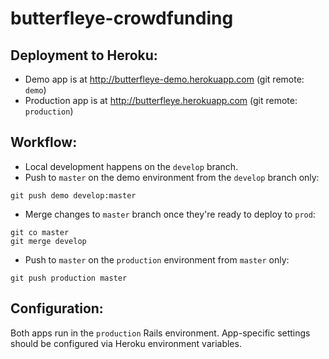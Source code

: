 butterfleye-crowdfunding
========================

## Deployment to Heroku:

- Demo app is at http://butterfleye-demo.herokuapp.com (git remote: `demo`)
- Production app is at http://butterfleye.herokuapp.com (git remote: `production`)

## Workflow:

- Local development happens on the `develop` branch.
- Push to `master` on the demo environment from the `develop` branch only: 
```
git push demo develop:master
```
- Merge changes to `master` branch once they're ready to deploy to `prod`:
```
git co master
git merge develop
```
- Push to `master` on the `production` environment from `master` only:
```
git push production master
```

## Configuration:

Both apps run in the `production` Rails environment. App-specific settings should be configured via Heroku environment variables.
